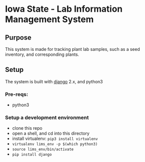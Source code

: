 # Iowa State - Lab Information Management System

## Purpose
This system is made for tracking plant lab samples, such as a seed inventory, and corresponding plants.

## Setup
The system is built with [django] 2.x, and python3 

### Pre-reqs:
* python3

### Setup a development environment
* clone this repo
* open a shell, and cd into this directory
* install virtualenv: `pip3 install virtualenv`
* `virtualenv lims_env -p $(which python3)`
* `source lims_env/bin/activate`
* `pip install django`

[django]: https://www.djangoproject.com/

